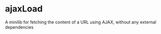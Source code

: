 ajaxLoad
========

A minilib for fetching the content of a URL using AJAX, without any external dependencies
